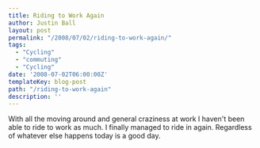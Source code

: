 ```yaml
---
title: Riding to Work Again
author: Justin Ball
layout: post
permalink: "/2008/07/02/riding-to-work-again/"
tags:
  - "Cycling"
  - "commuting"
  - "Cycling"
date: '2008-07-02T06:00:00Z'
templateKey: blog-post
path: "/riding-to-work-again"
description: ''
---
```


With all the moving around and general craziness at work I haven't been able to ride to work as much. I finally managed to ride in again. Regardless of whatever else happens today is a good day.
